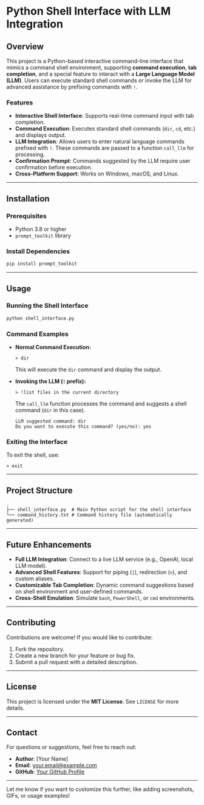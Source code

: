 # Python Shell Interface with LLM Integration

## Overview
This project is a Python-based interactive command-line interface that mimics a command shell environment, supporting **command execution**, **tab completion**, and a special feature to interact with a **Large Language Model (LLM)**. Users can execute standard shell commands or invoke the LLM for advanced assistance by prefixing commands with `!`.

### Features
- **Interactive Shell Interface**: Supports real-time command input with tab completion.
- **Command Execution**: Executes standard shell commands (`dir`, `cd`, etc.) and displays output.
- **LLM Integration**: Allows users to enter natural language commands prefixed with `!`. These commands are passed to a function `call_llm` for processing.
- **Confirmation Prompt**: Commands suggested by the LLM require user confirmation before execution.
- **Cross-Platform Support**: Works on Windows, macOS, and Linux.

---

## Installation
### Prerequisites
- Python 3.8 or higher
- `prompt_toolkit` library

### Install Dependencies
```bash
pip install prompt_toolkit
```

---

## Usage
### Running the Shell Interface
```bash
python shell_interface.py
```

### Command Examples
- **Normal Command Execution:**
    ```
    > dir
    ```
    This will execute the `dir` command and display the output.

- **Invoking the LLM (`!` prefix):**
    ```
    > !list files in the current directory
    ```
    The `call_llm` function processes the command and suggests a shell command (`dir` in this case).
    ```
    LLM suggested command: dir
    Do you want to execute this command? (yes/no): yes
    ```

### Exiting the Interface
To exit the shell, use:
```
> exit
```

---

## Project Structure
```
.
├── shell_interface.py  # Main Python script for the shell interface
└── command_history.txt # Command history file (automatically generated)
```

---

## Future Enhancements
- **Full LLM Integration**: Connect to a live LLM service (e.g., OpenAI, local LLM model).
- **Advanced Shell Features**: Support for piping (`|`), redirection (`>`), and custom aliases.
- **Customizable Tab Completion**: Dynamic command suggestions based on shell environment and user-defined commands.
- **Cross-Shell Emulation**: Simulate `bash`, `PowerShell`, or `cmd` environments.

---

## Contributing
Contributions are welcome! If you would like to contribute:
1. Fork the repository.
2. Create a new branch for your feature or bug fix.
3. Submit a pull request with a detailed description.

---

## License
This project is licensed under the **MIT License**. See `LICENSE` for more details.

---

## Contact
For questions or suggestions, feel free to reach out:

- **Author**: [Your Name]
- **Email**: your.email@example.com
- **GitHub**: [Your GitHub Profile](https://github.com/yourusername)

---

Let me know if you want to customize this further, like adding screenshots, GIFs, or usage examples!
